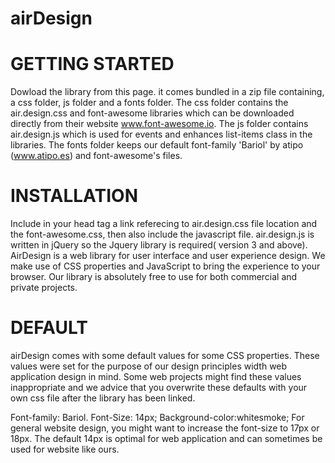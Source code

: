 # airDesign

# GETTING STARTED

Dowload the library from this page. it comes bundled in a zip file containing, a css folder, js folder and a fonts folder. The css folder contains the air.design.css and font-awesome libraries which can be downloaded directly from their website www.font-awesome.io. The js folder contains air.design.js which is used for events and enhances list-items class in the libraries. The fonts folder keeps our default font-family 'Bariol' by atipo (www.atipo.es) and font-awesome's files.

# INSTALLATION 
Include in your head tag a link referecing to air.design.css file location and the font-awesome.css, then also include the javascript file. air.design.js is written in jQuery so the Jquery library is required( version 3 and above). AirDesign is a web library for user interface and user experience design. We make use of CSS properties and JavaScript to bring the experience to your browser. Our library is absolutely free to use for both commercial and private projects.

# DEFAULT

airDesign comes with some default values for some CSS properties. These values were set for the purpose of our design principles width web application design in mind. Some web projects might find these values inappropriate and we advice that you overwrite these defaults with your own css file after the library has been linked.

Font-family: Bariol. 
Font-Size: 14px; 
Background-color:whitesmoke; 
For general website design, you might want to increase the font-size to 17px or 18px. The default 14px is optimal for web application and can sometimes be used for website like ours.

